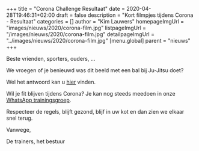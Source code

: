+++
title = "Corona Challenge Resultaat"
date = 2020-04-28T19:46:31+02:00
draft = false
description = "Kort filmpjes tijdens Corona - Resultaat"
categories = []
author = "Kim Lauwers"
homepageImgUrl = "images/nieuws/2020/corona-film.jpg"
listpageImgUrl = "/images/nieuws/2020/corona-film.jpg"
detailpageImgUrl = "../images/nieuws/2020/corona-film.jpg"
[menu.global]
    parent = "nieuws"
+++

Beste vrienden, sporters, ouders, ...
 
We vroegen of je benieuwd was dit beeld met een bal bij Ju-Jitsu doet?

Wel het antwoord kan u [hier](https://youtu.be/anIAH58oOD0) vinden.

Wil je fit blijven tijdens Corona? Je kan nog steeds meedoen in onze [WhatsApp trainingsgroep](https://www.invictokeerbergen.be/nieuws/2020/04/16/corona-april---geen-training/).


Respecteer de regels, blijft gezond, blijf in uw kot en dan zien we elkaar snel terug.


Vanwege,

De trainers, het bestuur